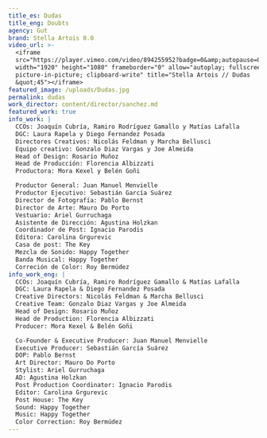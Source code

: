 ```yaml
---
title_es: Dudas
title_eng: Doubts
agency: Gut
brand: Stella Artois 0.0
video_url: >-
  <iframe
  src="https://player.vimeo.com/video/894255952?badge=0&amp;autopause=0&amp;player_id=0&amp;app_id=58479"
  width="1920" height="1080" frameborder="0" allow="autoplay; fullscreen;
  picture-in-picture; clipboard-write" title="Stella Artois // Dudas
  &quot;45"></iframe>
featured_image: /uploads/Dudas.jpg
permalink: dudas
work_director: content/director/sanchez.md
featured_work: true
info_work: |
  CCOs: Joaquín Cubría, Ramiro Rodríguez Gamallo y Matías Lafalla
  DGC: Laura Rapela y Diego Fernandez Posada
  Directores Creativos: Nicolás Feldman y Marcha Bellusci
  Equipo creativo: Gonzalo Diaz Vargas y Joe Almeida
  Head of Design: Rosario Muñoz
  Head de Producción: Florencia Albizzati
  Productora: Mora Kexel y Belén Goñi

  Productor General: Juan Manuel Menvielle
  Productor Ejecutivo: Sebastián García Suárez
  Director de Fotografía: Pablo Bernst
  Director de Arte: Mauro Do Porto
  Vestuario: Ariel Gurruchaga
  Asistente de Dirección: Agustina Holzkan
  Coordinador de Post: Ignacio Parodis
  Editora: Carolina Grgurevic
  Casa de post: The Key
  Mezcla de Sonido: Happy Together
  Banda Musical: Happy Together
  Correción de Color: Roy Bermúdez
info_work_eng: |
  CCOs: Joaquín Cubría, Ramiro Rodríguez Gamallo & Matías Lafalla
  DGC: Laura Rapela & Diego Fernandez Posada
  Creative Directors: Nicolás Feldman & Marcha Bellusci
  Creative Team: Gonzalo Diaz Vargas y Joe Almeida
  Head of Design: Rosario Muñoz
  Head de Production: Florencia Albizzati
  Producer: Mora Kexel & Belén Goñi

  Co-Founder & Executive Producer: Juan Manuel Menvielle
  Executive Producer: Sebastián García Suárez
  DOP: Pablo Bernst
  Art Director: Mauro Do Porto
  Stylist: Ariel Gurruchaga
  AD: Agustina Holzkan
  Post Production Coordinator: Ignacio Parodis
  Editor: Carolina Grgurevic
  Post House: The Key
  Sound: Happy Together
  Music: Happy Together
  Color Correction: Roy Bermúdez
---
```


